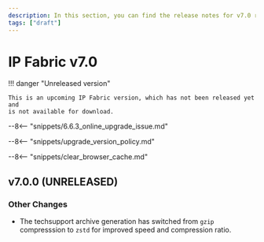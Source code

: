 ```yaml
---
description: In this section, you can find the release notes for v7.0 releases.
tags: ["draft"]
---
```


# IP Fabric v7.0

!!! danger "Unreleased version"

    This is an upcoming IP Fabric version, which has not been released yet and
    is not available for download.

--8<-- "snippets/6.6.3_online_upgrade_issue.md"

--8<-- "snippets/upgrade_version_policy.md"

--8<-- "snippets/clear_browser_cache.md"

## v7.0.0 (UNRELEASED)

### Other Changes

- The techsupport archive generation has switched from `gzip` compresssion to
  `zstd` for improved speed and compression ratio.

